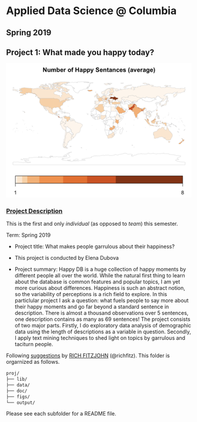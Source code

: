 # Applied Data Science @ Columbia
## Spring 2019
## Project 1: What made you happy today?

![image](figs/Garrulous_Map.png)

### [Project Description](doc/Proj1_desc.md)
This is the first and only *individual* (as opposed to *team*) this semester. 

Term: Spring 2019

+ Project title: What makes people garrulous about their happiness?
+ This project is conducted by Elena Dubova

+ Project summary: Happy DB is a huge collection of happy moments by different people all over the world. While the natural first thing to learn about the database is common features and popular topics, I am yet more curious about differences. Happiness is such an abstract notion, so the variability of perceptions is a rich field to explore. In this particlular project I ask a question: what fuels people to say more about their happy moments and go far beyond a standard sentence in description. There is almost a thousand observations over 5 sentences, one description contains as many as 69 sentences! The project consists of two major parts. Firstly, I do exploratory data analysis of demographic data using the length of descriptions as a variable in question. Secondly, I apply text mining techniques to shed light on topics by garrulous and taciturn people.

Following [suggestions](http://nicercode.github.io/blog/2013-04-05-projects/) by [RICH FITZJOHN](http://nicercode.github.io/about/#Team) (@richfitz). This folder is orgarnized as follows.

```
proj/
├── lib/
├── data/
├── doc/
├── figs/
└── output/
```

Please see each subfolder for a README file.
